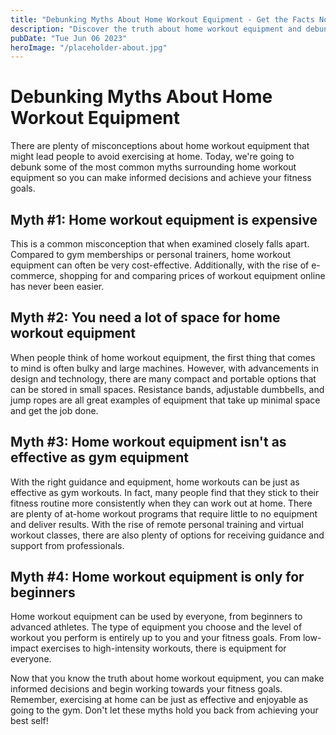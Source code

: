 ```yaml
---
title: "Debunking Myths About Home Workout Equipment - Get the Facts Now"
description: "Discover the truth about home workout equipment and debunk common myths. Get the facts now to make informed decisions and achieve your fitness goals."
pubDate: "Tue Jun 06 2023"
heroImage: "/placeholder-about.jpg"
---
```


# Debunking Myths About Home Workout Equipment

There are plenty of misconceptions about home workout equipment that might lead people to avoid exercising at home. Today, we&#39;re going to debunk some of the most common myths surrounding home workout equipment so you can make informed decisions and achieve your fitness goals.

## Myth #1: Home workout equipment is expensive

This is a common misconception that when examined closely falls apart. Compared to gym memberships or personal trainers, home workout equipment can often be very cost-effective. Additionally, with the rise of e-commerce, shopping for and comparing prices of workout equipment online has never been easier.

## Myth #2: You need a lot of space for home workout equipment

When people think of home workout equipment, the first thing that comes to mind is often bulky and large machines. However, with advancements in design and technology, there are many compact and portable options that can be stored in small spaces. Resistance bands, adjustable dumbbells, and jump ropes are all great examples of equipment that take up minimal space and get the job done.

## Myth #3: Home workout equipment isn&#39;t as effective as gym equipment

With the right guidance and equipment, home workouts can be just as effective as gym workouts. In fact, many people find that they stick to their fitness routine more consistently when they can work out at home. There are plenty of at-home workout programs that require little to no equipment and deliver results. With the rise of remote personal training and virtual workout classes, there are also plenty of options for receiving guidance and support from professionals.

## Myth #4: Home workout equipment is only for beginners

Home workout equipment can be used by everyone, from beginners to advanced athletes. The type of equipment you choose and the level of workout you perform is entirely up to you and your fitness goals. From low-impact exercises to high-intensity workouts, there is equipment for everyone.

Now that you know the truth about home workout equipment, you can make informed decisions and begin working towards your fitness goals. Remember, exercising at home can be just as effective and enjoyable as going to the gym. Don&#39;t let these myths hold you back from achieving your best self!